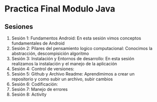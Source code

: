 # Practica Final Modulo Java

## Sesiones

1. Sesión 1: Fundamentos Android: En esta sesión vimos conceptos fundamentales de Android
2. Sesión 2: Pilares del pensamiento logico computacional: Conocimos la abstracción, descompisición algoritmo 
3. Sesión 3: Instalación y Entornos de desarrollo: En esta sesión realizamos la instalación y el manejo de la aplicación
4. Sesión 4: Control de versiones: 
5. Sesión 5: Github y Archivo Readme: Aprendimimos a crear un repositorio y como subir un archivo, subir cambios
6. Sesión 6: Codificación: 
7. Sesión 7: Manejo de errores
8. Sesión 8: Activity
